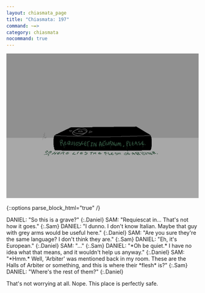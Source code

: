 ```yaml
---
layout: chiasmata_page
title: "Chiasmata: 197"
command: ~=>
category: chiasmata
nocommand: true
---
```


![197](/chiasmata/images/narrative/196.png)

{::options parse_block_html="true" /}
<div class="dialogue">
DANIEL: "So this is a grave?" 
{:.Daniel}
SAM: "Requiescat in... That's not how it goes." 
{:.Sam}
DANIEL: "I dunno. I don't know Italian. Maybe that guy with grey arms would be useful here." 
{:.Daniel}
SAM: "Are you sure they're the same language? I don't think they are." 
{:.Sam}
DANIEL: "Eh, it's European." 
{:.Daniel}
SAM: "..." 
{:.Sam}
DANIEL: "*Oh be quiet.* I have no idea what that means, and it wouldn't help us anyway." 
{:.Daniel}
SAM: "*Hmm.* Well, 'Arbiter' was mentioned back in my room. These are the Halls of Arbiter or something, and this is where their *flesh* is?" 
{:.Sam}
DANIEL: "Where's the rest of them?" 
{:.Daniel}
</div>

That's not worrying at all. Nope. This place is perfectly safe.